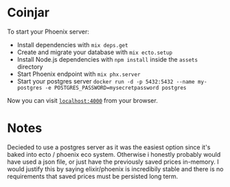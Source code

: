 # Coinjar

To start your Phoenix server:

  * Install dependencies with `mix deps.get`
  * Create and migrate your database with `mix ecto.setup`
  * Install Node.js dependencies with `npm install` inside the `assets` directory
  * Start Phoenix endpoint with `mix phx.server`
  * Start your postgres server `docker run -d -p 5432:5432 --name my-postgres -e POSTGRES_PASSWORD=mysecretpassword postgres`

Now you can visit [`localhost:4000`](http://localhost:4000) from your browser.

# Notes

Decieded to use a postgres server as it was the easiest option since it's baked into ecto / phoenix eco system. Otherwise i honestly probably would have used a json file, or just have the previously saved prices in-memory. I would justify this by saying elixir/phoenix is incredibily stable and there is no requirements that saved prices must be persisted long term.
